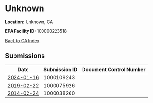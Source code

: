 # Unknown

**Location:** Unknown, CA

**EPA Facility ID:** 100000223518

[Back to CA Index](../../index.md)

## Submissions

| Date | Submission ID | Document Control Number |
|------|--------------|-------------------------|
| [2024-01-16](submissions/1000109243.md) | 1000109243 |  |
| [2019-02-22](submissions/1000075926.md) | 1000075926 |  |
| [2014-02-24](submissions/1000038260.md) | 1000038260 |  |
